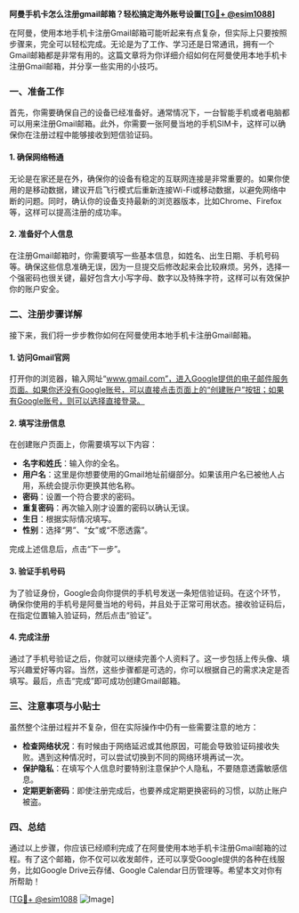 **阿曼手机卡怎么注册gmail邮箱？轻松搞定海外账号设置[[TG💪+ @esim1088](https://t.me/s/esim1088)]**

在阿曼，使用本地手机卡注册Gmail邮箱可能听起来有点复杂，但实际上只要按照步骤来，完全可以轻松完成。无论是为了工作、学习还是日常通讯，拥有一个Gmail邮箱都是非常有用的。这篇文章将为你详细介绍如何在阿曼使用本地手机卡注册Gmail邮箱，并分享一些实用的小技巧。

### 一、准备工作

首先，你需要确保自己的设备已经准备好。通常情况下，一台智能手机或者电脑都可以用来注册Gmail邮箱。此外，你需要一张阿曼当地的手机SIM卡，这样可以确保你在注册过程中能够接收到短信验证码。

#### 1. 确保网络畅通

无论是在家还是在外，确保你的设备有稳定的互联网连接是非常重要的。如果你使用的是移动数据，建议开启飞行模式后重新连接Wi-Fi或移动数据，以避免网络中断的问题。同时，确认你的设备支持最新的浏览器版本，比如Chrome、Firefox等，这样可以提高注册的成功率。

#### 2. 准备好个人信息

在注册Gmail邮箱时，你需要填写一些基本信息，如姓名、出生日期、手机号码等。确保这些信息准确无误，因为一旦提交后修改起来会比较麻烦。另外，选择一个强密码也很关键，最好包含大小写字母、数字以及特殊字符，这样可以有效保护你的账户安全。

### 二、注册步骤详解

接下来，我们将一步步教你如何在阿曼使用本地手机卡注册Gmail邮箱。

#### 1. 访问Gmail官网

打开你的浏览器，输入网址“www.gmail.com”，进入Google提供的电子邮件服务页面。如果你还没有Google账号，可以直接点击页面上的“创建账户”按钮；如果有Google账号，则可以选择直接登录。

#### 2. 填写注册信息

在创建账户页面上，你需要填写以下内容：

- **名字和姓氏**：输入你的全名。
- **用户名**：这里是你想要使用的Gmail地址前缀部分。如果该用户名已被他人占用，系统会提示你更换其他名称。
- **密码**：设置一个符合要求的密码。
- **重复密码**：再次输入刚才设置的密码以确认无误。
- **生日**：根据实际情况填写。
- **性别**：选择“男”、“女”或“不愿透露”。

完成上述信息后，点击“下一步”。

#### 3. 验证手机号码

为了验证身份，Google会向你提供的手机号发送一条短信验证码。在这个环节，确保你使用的手机号是阿曼当地的号码，并且处于正常可用状态。接收验证码后，在指定位置输入验证码，然后点击“验证”。

#### 4. 完成注册

通过了手机号验证之后，你就可以继续完善个人资料了。这一步包括上传头像、填写兴趣爱好等内容。当然，这些步骤都是可选的，你可以根据自己的需求决定是否填写。最后，点击“完成”即可成功创建Gmail邮箱。

### 三、注意事项与小贴士

虽然整个注册过程并不复杂，但在实际操作中仍有一些需要注意的地方：

- **检查网络状况**：有时候由于网络延迟或其他原因，可能会导致验证码接收失败。遇到这种情况时，可以尝试切换到不同的网络环境再试一次。
- **保护隐私**：在填写个人信息时要特别注意保护个人隐私，不要随意透露敏感信息。
- **定期更新密码**：即使注册完成后，也要养成定期更换密码的习惯，以防止账户被盗。

### 四、总结

通过以上步骤，你应该已经顺利完成了在阿曼使用本地手机卡注册Gmail邮箱的过程。有了这个邮箱，你不仅可以收发邮件，还可以享受Google提供的各种在线服务，比如Google Drive云存储、Google Calendar日历管理等。希望本文对你有所帮助！

[[TG💪+ @esim1088](https://t.me/s/esim1088) ![Image](https://i.postimg.cc/4NQfJmqS/Snipaste-2025-05-13-00-14-12.png)]